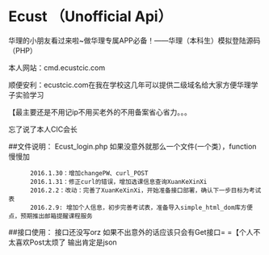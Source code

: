 # Ecust （Unofficial Api）
华理的小朋友看过来啦~做华理专属APP必备！——华理（本科生）模拟登陆源码（PHP）

本人网站：cmd.ecustcic.com

顺便安利：ecustcic.com在我在学校这几年可以提供二级域名给大家方便华理学子实验学习

【最主要还是不用记ip不用买老外的不用备案省心省力。。。

忘了说了本人CIC会长

##文件说明：
          Ecust_login.php
          如果没意外就那么一个文件(一个类），function慢慢加

          2016.1.30：增加changePW、curl_POST
          2016.1.31：修正curl的错误，增加选课信息查询XuanKeXinXi
          2016.2.2：改动：完善了XuanKeXinXi，开始准备接口部署，确认下一步目标为考试表
          2016.2.9: 增加个人信息，初步完善考试表，准备导入simple_html_dom库方便点，预期推出邮箱提醒课程服务
		  
##接口使用：
          接口还没写orz
          如果不出意外的话应该只会有Get接口= =【个人不太喜欢Post太烦了
          输出肯定是json

